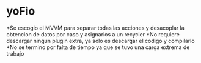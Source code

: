 # yoFio
 
*Se escogio el MVVM para separar todas las acciones y desacoplar la obtencion de datos por caso y asignarlos a un recycler
*No requiere descargar ningun plugin extra, ya solo es descargar el codigo y compilarlo
*No se termino por falta de tiempo ya que se tuvo una carga extrema de trabajo